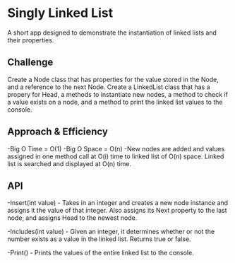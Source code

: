 # Singly Linked List
A short app designed to demonstrate the instantiation of linked lists and their properties.

## Challenge
Create a Node class that has properties for the value stored in the Node, and a reference to the next Node. Create a LinkedList class that has a propery for Head, a methods to instantiate new nodes, a method to check if a value exists on a node, and a method to print the linked list values to the console.

## Approach & Efficiency
-Big O Time = O(1)
-Big O Space = O(n)
-New nodes are added and values assigned in one method call at O(i) time to linked list of O(n) space. Linked list is searched and displayed at O(n) time.

## API
-Insert(int value) - Takes in an integer and creates a new node instance and assigns it the value of that integer. Also assigns its Next property to the last node, and assigns Head to the newest node.

-Includes(int value) - Given an integer, it determines whether or not the number exists as a value in the linked list. Returns true or false.

-Print() - Prints the values of the entire linked list to the console.